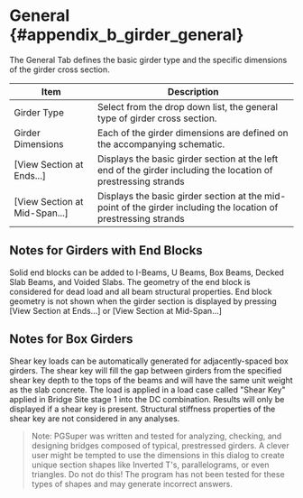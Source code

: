 General {#appendix_b_girder_general}
==============================================
The General Tab defines the basic girder type and the specific dimensions of the girder cross section.

Item | Description
----|-----
Girder Type | Select from the drop down list, the general type of girder cross section.
Girder Dimensions | Each of the girder dimensions are defined on the accompanying schematic. 
[View Section at Ends...] | Displays the basic girder section at the left end of the girder including the location of prestressing strands
[View Section at Mid-Span...] | Displays the basic girder section at the mid-point of the girder including the location of prestressing strands

Notes for Girders with End Blocks
-----------------------------
Solid end blocks can be added to I-Beams, U Beams, Box Beams, Decked Slab Beams, and Voided Slabs. The geometry of the end block is considered for dead load and all beam structural properties. End block geometry is not shown when the girder section is displayed by pressing [View Section at Ends...] or [View Section at Mid-Span...]

Notes for Box Girders
---------------------
Shear key loads can be automatically generated for adjacently-spaced box girders. The shear key will fill the gap between girders from the specified shear key depth to the tops of the beams and will have the same unit weight as the slab concrete. The load is applied in a load case called "Shear Key" applied in Bridge Site stage 1 into the DC combination. Results will only be displayed if a shear key is present. Structural stiffness properties of the shear key are not considered in any analyses.

> Note: PGSuper was written and tested for analyzing, checking, and designing bridges composed of typical, prestressed girders. A clever user might be tempted to use the dimensions in this dialog to create unique section shapes like Inverted T's, parallelograms, or even triangles. Do not do this! The program has not been tested for these types of shapes and may generate incorrect answers.  


